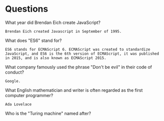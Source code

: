 # Questions

What year did Brendan Eich create JavaScript?

```
Brendan Eich created Javascript in September of 1995.
```

What does "ES6" stand for?

```
ES6 stands for ECMAScript 6. ECMAScript was created to standardize JavaScript, and ES6 is the 6th version of ECMAScript, it was published in 2015, and is also known as ECMAScript 2015.

```

What company famously used the phrase "Don't be evil" in their code of conduct?

```
Google.

```

What English mathematician and writer is often regarded as the first computer programmer?

```
Ada Lovelace

```

Who is the "Turing machine" named after?

```

```

